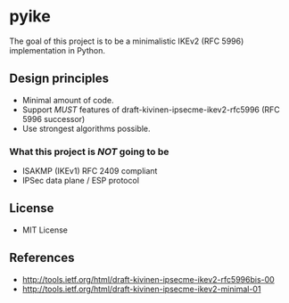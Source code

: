 pyike
=====

The goal of this project is to be a minimalistic IKEv2 (RFC 5996) implementation in Python. 

## Design principles
- Minimal amount of code.
- Support *MUST* features of draft-kivinen-ipsecme-ikev2-rfc5996 (RFC 5996
  successor)
- Use strongest algorithms possible.

### What this project is *NOT* going to be
- ISAKMP (IKEv1) RFC 2409 compliant
- IPSec data plane / ESP protocol

## License
* MIT License

## References
* http://tools.ietf.org/html/draft-kivinen-ipsecme-ikev2-rfc5996bis-00
* http://tools.ietf.org/html/draft-kivinen-ipsecme-ikev2-minimal-01
